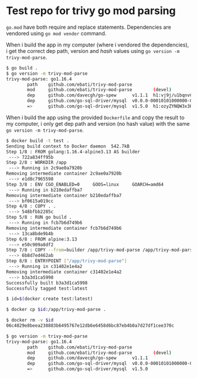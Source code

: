 # Test repo for trivy go mod parsing

`go.mod` have both require and replace statements. Dependencies are vendored using `go mod vendor` command.

When i build the app in my computer (where i vendored the dependencies), i get the correct dep path, version and _hash_ values using `go version -m trivy-mod-parse`.

```sh
$ go build .
$ go version -m trivy-mod-parse
trivy-mod-parse: go1.16.4
        path    github.com/ebati/trivy-mod-parse
        mod     github.com/ebati/trivy-mod-parse        (devel)
        dep     github.com/davecgh/go-spew      v1.1.1  h1:vj9j/u1bqnvCEfJOwUhtlOARqs3+rkHYY13jYWTU97c=
        dep     github.com/go-sql-driver/mysql  v0.0.0-00010101000000-000000000000
        =>      github.com/go-sql-driver/mysql  v1.5.0  h1:ozyZYNQW3x3HtqT1jira07DN2PArx2v7/mN66gGcHOs=
```

When i build the app using the provided `Dockerfile` and copy the result to my computer, i only get dep path and version (no hash value) with the same `go version -m trivy-mod-parse`.

```sh
$ docker build -t test .
Sending build context to Docker daemon  542.7kB
Step 1/8 : FROM golang:1.16.4-alpine3.13 AS builder
 ---> 722a834ff95b
Step 2/8 : WORKDIR /app
 ---> Running in 2c9ae0a7920b
Removing intermediate container 2c9ae0a7920b
 ---> e1d8c7965598
Step 3/8 : ENV CGO_ENABLED=0     GOOS=linux     GOARCH=amd64
 ---> Running in b210edaffba7
Removing intermediate container b210edaffba7
 ---> bf0615a019cc
Step 4/8 : COPY . .
 ---> 548bfbb2285c
Step 5/8 : RUN go build .
 ---> Running in fcb7b6d749b6
Removing intermediate container fcb7b6d749b6
 ---> 13ca8bde9b4b
Step 6/8 : FROM alpine:3.13
 ---> e50c909a8df2
Step 7/8 : COPY --from=builder /app/trivy-mod-parse /app/trivy-mod-parse
 ---> 6b8d7ed462ab
Step 8/8 : ENTRYPOINT ["/app/trivy-mod-parse"]
 ---> Running in c31402e1e4a2
Removing intermediate container c31402e1e4a2
 ---> b3a3d1ca5998
Successfully built b3a3d1ca5998
Successfully tagged test:latest

$ id=$(docker create test:latest)

$ docker cp $id:/app/trivy-mod-parse .

$ docker rm -v $id
06c4829e8beea238883b6495767e12db6e6458d6bc87eb4b0a7d27df1cee370c

$ go version -m trivy-mod-parse
trivy-mod-parse: go1.16.4
        path    github.com/ebati/trivy-mod-parse
        mod     github.com/ebati/trivy-mod-parse        (devel)
        dep     github.com/davecgh/go-spew      v1.1.1
        dep     github.com/go-sql-driver/mysql  v0.0.0-00010101000000-000000000000
        =>      github.com/go-sql-driver/mysql  v1.5.0
```
